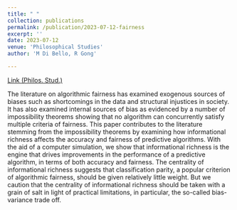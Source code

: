 ```yaml
---
title: " "
collection: publications
permalink: /publication/2023-07-12-fairness
excerpt: ''
date: 2023-07-12
venue: 'Philosophical Studies'
author: 'M Di Bello, R Gong'

---
```



[Link (Philos. Stud.)](https://rdcu.be/dhaoa)

The literature on algorithmic fairness has examined exogenous sources of biases such as shortcomings in the data and structural injustices in society. It has also examined internal sources of bias as evidenced by a number of impossibility theorems showing that no algorithm can concurrently satisfy multiple criteria of fairness. This paper contributes to the literature stemming from the impossibility theorems by examining how informational richness affects the accuracy and fairness of predictive algorithms. With the aid of a computer simulation, we show that informational richness is the engine that drives improvements in the performance of a predictive algorithm, in terms of both accuracy and fairness. The centrality of informational richness suggests that classification parity, a popular criterion of algorithmic fairness, should be given relatively little weight. But we caution that the centrality of informational richness should be taken with a grain of salt in light of practical limitations, in particular, the so-called bias-variance trade off.

